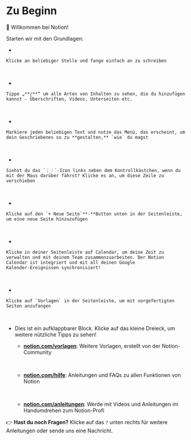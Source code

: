 # Zu Beginn

👋 Willkommen bei Notion!

Starten wir mit den Grundlagen:

-   

    Klicke an beliebiger Stelle und fange einfach an zu schreiben

&nbsp;

-   

    Tippe „**/**“ um alle Arten von Inhalten zu sehen, die du hinzufügen
    kannst - Überschriften, Videos, Unterseiten etc.

&nbsp;

-   

    Markiere jeden beliebigen Text und nutze das Menü, das erscheint, um
    dein Geschriebenes so zu **gestalten,** `wie` du magst

&nbsp;

-   

    Siehst du das `⋮⋮`-Icon links neben dem Kontrollkästchen, wenn du
    mit der Maus darüber fährst? Klicke es an, um diese Zeile zu
    verschieben

&nbsp;

-   

    Klicke auf den `+ Neue Seite`**-**Button unten in der Seitenleiste,
    um eine neue Seite hinzuzufügen

&nbsp;

-   

    Klicke in deiner Seitenleiste auf Calendar, um deine Zeit zu
    verwalten und mit deinem Team zusammenzuarbeiten. Der Notion
    Calendar ist integriert und mit all deinen Google
    Kalender-Ereignissen synchronisiert!

&nbsp;

-   

    Klicke auf `Vorlagen` in der Seitenleiste, um mit vorgefertigten
    Seiten anzufangen

&nbsp;

-   Dies ist ein aufklappbarer Block. Klicke auf das kleine Dreieck, um
    weitere nützliche Tipps zu sehen!
    -   **[notion.com/vorlagen](https://www.notion.so/templates)**:
        Weitere Vorlagen, erstellt von der Notion-Community

    &nbsp;

    -   **[notion.com/hilfe](https://www.notion.so/help)**: Anleitungen
        und FAQs zu allen Funktionen von Notion

    &nbsp;

    -   **[notion.com/anleitungen](http://notion.com/guides)**: Werde
        mit Videos und Anleitungen im Handumdrehen zum Notion-Profi

👉 **Hast du noch Fragen?** Klicke auf das `?` unten rechts für weitere
Anleitungen oder sende uns eine Nachricht.
